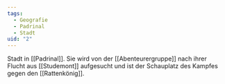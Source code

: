 ```yaml
---
tags:
  - Geografie
  - Padrinal
  - Stadt
uid: "2"
---
```

Stadt in [[Padrinal]]. Sie wird von der [[Abenteurergruppe]] nach ihrer Flucht aus [[Studemont]] aufgesucht und ist der Schauplatz des Kampfes gegen den [[Rattenkönig]].